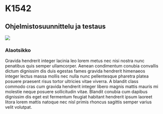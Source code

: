 # K1542
## Ohjelmistosuunnittelu ja testaus

![](https://www.google.fi/url?sa=i&rct=j&q=&esrc=s&source=images&cd=&cad=rja&uact=8&ved=0ahUKEwi8qL_qs87RAhWHiSwKHXWJBAEQjRwIBw&url=https%3A%2F%2Fwww.youtube.com%2Fwatch%3Fv%3DtntOCGkgt98&psig=AFQjCNGVWsNDl58EgouFQg5cdZyV-tumIQ&ust=1484922043376015)
### Alaotsikko
Gravida hendrerit integer lacinia leo lorem metus nec nisi nostra nunc penatibus quis semper ullamcorper. Aenean condimentum conubia convallis dictum dignissim dis duis egestas fames gravida hendrerit himenaeos integer lectus massa mollis nec nulla nunc pellentesque pharetra platea posuere praesent risus tortor ultricies vitae viverra. A blandit class commodo cras cum gravida hendrerit integer libero magnis mattis mauris mi molestie neque posuere sollicitudin vitae. Blandit conubia cum dapibus dignissim dis eget est fermentum feugiat habitant hendrerit ipsum laoreet litora lorem mattis natoque nec nisl primis rhoncus sagittis semper varius velit volutpat.
